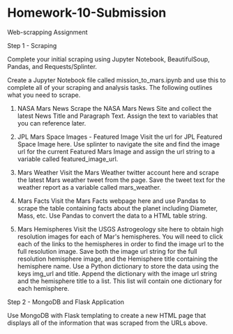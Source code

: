 # Homework-10-Submission
Web-scrapping Assignment

Step 1 - Scraping

Complete your initial scraping using Jupyter Notebook, BeautifulSoup, Pandas, and Requests/Splinter.


Create a Jupyter Notebook file called mission_to_mars.ipynb and use this to complete all of your scraping and analysis tasks. The following outlines what you need to scrape.



1. NASA Mars News
Scrape the NASA Mars News Site and collect the latest News Title and Paragraph Text. Assign the text to variables that you can reference later.

2. JPL Mars Space Images - Featured Image
Visit the url for JPL Featured Space Image here.
Use splinter to navigate the site and find the image url for the current Featured Mars Image and assign the url string to a variable called featured_image_url.

3. Mars Weather
Visit the Mars Weather twitter account here and scrape the latest Mars weather tweet from the page. Save the tweet text for the weather report as a variable called mars_weather.

4. Mars Facts
Visit the Mars Facts webpage here and use Pandas to scrape the table containing facts about the planet including Diameter, Mass, etc.
Use Pandas to convert the data to a HTML table string.

5. Mars Hemispheres
Visit the USGS Astrogeology site here to obtain high resolution images for each of Mar's hemispheres.
You will need to click each of the links to the hemispheres in order to find the image url to the full resolution image.
Save both the image url string for the full resolution hemisphere image, and the Hemisphere title containing the hemisphere name. Use a Python dictionary to store the data using the keys img_url and title.
Append the dictionary with the image url string and the hemisphere title to a list. This list will contain one dictionary for each hemisphere.


Step 2 - MongoDB and Flask Application

Use MongoDB with Flask templating to create a new HTML page that displays all of the information that was scraped from the URLs above.

